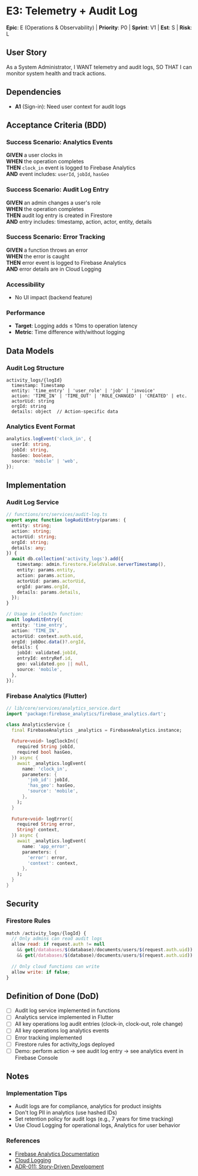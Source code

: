 # E3: Telemetry + Audit Log

**Epic**: E (Operations & Observability) | **Priority**: P0 | **Sprint**: V1 | **Est**: S | **Risk**: L

## User Story
As a System Administrator, I WANT telemetry and audit logs, SO THAT I can monitor system health and track actions.

## Dependencies
- **A1** (Sign-in): Need user context for audit logs

## Acceptance Criteria (BDD)

### Success Scenario: Analytics Events
**GIVEN** a user clocks in  
**WHEN** the operation completes  
**THEN** `clock_in` event is logged to Firebase Analytics  
**AND** event includes: `userId`, `jobId`, `hasGeo`

### Success Scenario: Audit Log Entry
**GIVEN** an admin changes a user's role  
**WHEN** the operation completes  
**THEN** audit log entry is created in Firestore  
**AND** entry includes: timestamp, action, actor, entity, details

### Success Scenario: Error Tracking
**GIVEN** a function throws an error  
**WHEN** the error is caught  
**THEN** error event is logged to Firebase Analytics  
**AND** error details are in Cloud Logging

### Accessibility
- No UI impact (backend feature)

### Performance
- **Target**: Logging adds ≤ 10ms to operation latency
- **Metric**: Time difference with/without logging

## Data Models

### Audit Log Structure
```
activity_logs/{logId}
  timestamp: Timestamp
  entity: 'time_entry' | 'user_role' | 'job' | 'invoice'
  action: 'TIME_IN' | 'TIME_OUT' | 'ROLE_CHANGED' | 'CREATED' | etc.
  actorUid: string
  orgId: string
  details: object  // Action-specific data
```

### Analytics Event Format
```typescript
analytics.logEvent('clock_in', {
  userId: string,
  jobId: string,
  hasGeo: boolean,
  source: 'mobile' | 'web',
});
```

## Implementation

### Audit Log Service
```typescript
// functions/src/services/audit-log.ts
export async function logAuditEntry(params: {
  entity: string;
  action: string;
  actorUid: string;
  orgId: string;
  details: any;
}) {
  await db.collection('activity_logs').add({
    timestamp: admin.firestore.FieldValue.serverTimestamp(),
    entity: params.entity,
    action: params.action,
    actorUid: params.actorUid,
    orgId: params.orgId,
    details: params.details,
  });
}

// Usage in clockIn function:
await logAuditEntry({
  entity: 'time_entry',
  action: 'TIME_IN',
  actorUid: context.auth.uid,
  orgId: jobDoc.data()?.orgId,
  details: {
    jobId: validated.jobId,
    entryId: entryRef.id,
    geo: validated.geo || null,
    source: 'mobile',
  },
});
```

### Firebase Analytics (Flutter)
```dart
// lib/core/services/analytics_service.dart
import 'package:firebase_analytics/firebase_analytics.dart';

class AnalyticsService {
  final FirebaseAnalytics _analytics = FirebaseAnalytics.instance;
  
  Future<void> logClockIn({
    required String jobId,
    required bool hasGeo,
  }) async {
    await _analytics.logEvent(
      name: 'clock_in',
      parameters: {
        'job_id': jobId,
        'has_geo': hasGeo,
        'source': 'mobile',
      },
    );
  }
  
  Future<void> logError({
    required String error,
    String? context,
  }) async {
    await _analytics.logEvent(
      name: 'app_error',
      parameters: {
        'error': error,
        'context': context,
      },
    );
  }
}
```

## Security

### Firestore Rules
```javascript
match /activity_logs/{logId} {
  // Only admins can read audit logs
  allow read: if request.auth != null
    && get(/databases/$(database)/documents/users/$(request.auth.uid)).data.role == 'admin'
    && get(/databases/$(database)/documents/users/$(request.auth.uid)).data.orgId == resource.data.orgId;
  
  // Only cloud functions can write
  allow write: if false;
}
```

## Definition of Done (DoD)
- [ ] Audit log service implemented in functions
- [ ] Analytics service implemented in Flutter
- [ ] All key operations log audit entries (clock-in, clock-out, role change)
- [ ] All key operations log analytics events
- [ ] Error tracking implemented
- [ ] Firestore rules for activity_logs deployed
- [ ] Demo: perform action → see audit log entry → see analytics event in Firebase Console

## Notes

### Implementation Tips
- Audit logs are for compliance, analytics for product insights
- Don't log PII in analytics (use hashed IDs)
- Set retention policy for audit logs (e.g., 7 years for time tracking)
- Use Cloud Logging for operational logs, Analytics for user behavior

### References
- [Firebase Analytics Documentation](https://firebase.google.com/docs/analytics)
- [Cloud Logging](https://cloud.google.com/logging/docs)
- [ADR-011: Story-Driven Development](../../adrs/011-story-driven-development.md)
